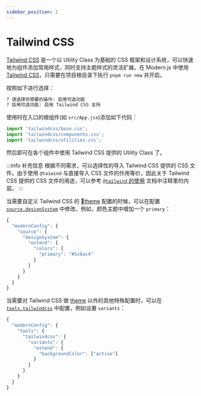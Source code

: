 ```yaml
---
sidebar_position: 2
---
```


# Tailwind CSS

[Tailwind CSS](https://tailwindcss.com/) 是一个以 Utility Class 为基础的 CSS 框架和设计系统，可以快速地为组件添加常用样式，同时支持主题样式的灵活扩展。在 Modern.js 中使用 [Tailwind CSS](https://tailwindcss.com/)，只需要在项目根目录下执行 `pnpm run new` 并开启。

按照如下进行选择：

```bash
? 请选择你想要的操作: 启用可选功能
? 启用可选功能: 启用 Tailwind CSS 支持
```

使用时在入口的根组件(如 `src/App.jsx`)添加如下代码：

```js
import 'tailwindcss/base.css';
import 'tailwindcss/components.css';
import 'tailwindcss/utilities.css';
```

然后即可在各个组件中使用 Tailwind CSS 提供的 Utility Class 了。

:::info 补充信息
根据不同需求，可以选择性的导入 Tailwind CSS 提供的 CSS 文件。由于使用 `@taiwind` 与直接导入 CSS 文件的作用等价，因此关于 Tailwind CSS 提供的 CSS 文件的用途，可以参考 [`@tailwind` 的使用](https://tailwindcss.com/docs/functions-and-directives#tailwind) 文档中注释里的内容。
:::

当需要自定义 Tailwind CSS 的 [theme](https://tailwindcss.com/docs/theme) 配置的时候，可以在配置 [`source.designSystem`](/docs/apis/config/source/design-system) 中修改，例如，颜色主题中增加一个 `primary`：

```js title="package.json"
{
  "modernConfig": {
    "source": {
      "designSystem": {
        "extend": {
          "colors": {
            "primary": "#5c6ac4"
          }
        }
      }
    }
  }
}
```

当需要对 Tailwind CSS 做 [theme](https://tailwindcss.com/docs/theme) 以外的其他特殊配置时，可以在 [`tools.tailwindcss`](/docs/apis/config/tools/tailwindcss) 中配置，例如设置 `variants`：

```js title="package.json"
{
  "modernConfig": {
    "tools": {
      "tailwindcss": {
        "variants": {
          "extend": {
            "backgroundColor": ["active"]
          }
        }
      }
    }
  }
}
```
